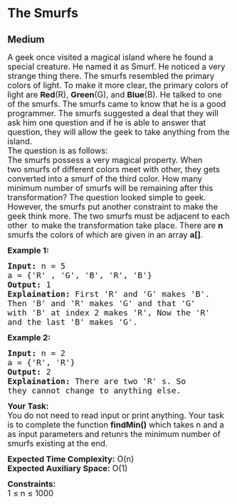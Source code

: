 # The Smurfs
## Medium
<div class="problems_problem_content__Xm_eO" style="user-select: auto;"><p dir="ltr" style="user-select: auto;"><span style="font-size: 18px; user-select: auto;">A geek once visited a magical island where he found a special creature. He named it as&nbsp;Smurf. He noticed a very strange thing there. The&nbsp;smurfs&nbsp;resembled the primary colors of light. To make it more clear, the primary colors of light are <strong style="user-select: auto;">Red</strong>(R), <strong style="user-select: auto;">Green</strong>(G), and <strong style="user-select: auto;">Blue</strong>(B). He talked to one of the&nbsp;smurfs. The&nbsp;smurfs&nbsp;came to know that he is a good programmer. The&nbsp;smurfs&nbsp;suggested a deal that they will ask him one question and if he is able to answer that question, they will allow the geek to take anything from the island.<br style="user-select: auto;">
The question is as follows:<br style="user-select: auto;">
The&nbsp;smurfs&nbsp;possess a very magical property. When two&nbsp;smurfs&nbsp;of different colors meet with other, they gets converted into a&nbsp;smurf&nbsp;of the third color. How many minimum number of&nbsp;smurfs&nbsp;will be remaining after this transformation? The question looked simple to geek. However, the&nbsp;smurfs&nbsp;put another constraint to make the geek think more. The two&nbsp;smurfs&nbsp;must be adjacent to each other &nbsp;to make the transformation take place. There are <strong style="user-select: auto;">n</strong> smurfs the colors of which are given in an array <strong style="user-select: auto;">a[]</strong>.</span></p>

<p dir="ltr" style="user-select: auto;"><strong style="user-select: auto;"><span style="font-size: 18px; user-select: auto;">Example 1:</span></strong></p>

<pre style="user-select: auto;"><span style="font-size: 18px; user-select: auto;"><strong style="user-select: auto;">Input:</strong> n = 5
a = {'R' , 'G', 'B', 'R', 'B'}
<strong style="user-select: auto;">Output:</strong> 1
<strong style="user-select: auto;">Explaination:</strong> First 'R' and 'G' makes 'B'. 
Then 'B' and 'R' makes 'G' and that 'G' 
with 'B' at index 2 makes 'R', Now the 'R' 
and the last 'B' makes 'G'.</span></pre>

<p dir="ltr" style="user-select: auto;"><strong style="user-select: auto;"><span style="font-size: 18px; user-select: auto;">Example 2:</span></strong></p>

<pre style="user-select: auto;"><span style="font-size: 18px; user-select: auto;"><strong style="user-select: auto;">Input:</strong> n = 2
a = {'R', 'R'}
<strong style="user-select: auto;">Output:</strong> 2
<strong style="user-select: auto;">Explaination:</strong> There are two 'R' s. So 
they cannot change to anything else.</span></pre>

<p dir="ltr" style="user-select: auto;"><span style="font-size: 18px; user-select: auto;"><strong style="user-select: auto;">Your Task:</strong><br style="user-select: auto;">
You do not need to read input or print anything. Your task is to complete the function <strong style="user-select: auto;">findMin()</strong> which takes n and a as input parameters and retunrs the minimum number of smurfs existing at the end.</span></p>

<p dir="ltr" style="user-select: auto;"><span style="font-size: 18px; user-select: auto;"><strong style="user-select: auto;">Expected Time Complexity:</strong> O(n)<br style="user-select: auto;">
<strong style="user-select: auto;">Expected Auxiliary Space:</strong> O(1)</span></p>

<p dir="ltr" style="user-select: auto;"><span style="font-size: 18px; user-select: auto;"><strong style="user-select: auto;">Constraints:</strong><br style="user-select: auto;">
1 ≤ n ≤ 1000&nbsp;&nbsp;</span></p>
</div>